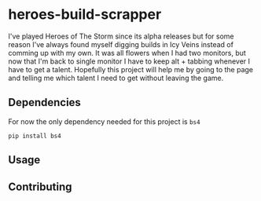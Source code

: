# heroes-build-scrapper

I've played Heroes of The Storm since its alpha releases but for some reason I've always found myself
digging builds in Icy Veins instead of comming up with my own. It was all flowers when I had two
monitors, but now that I'm back to single monitor I have to keep alt + tabbing whenever I have to
get a talent. Hopefully this project will help me by going to the page and telling me which talent
I need to get without leaving the game.

## Dependencies
For now the only dependency needed for this project is `bs4`
```
pip install bs4
```
## Usage

## Contributing
